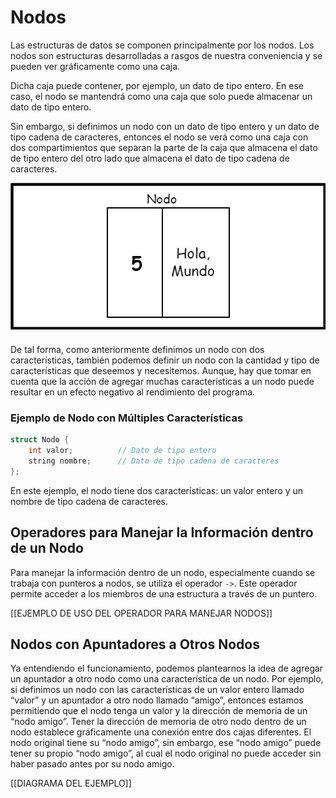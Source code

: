 # Nodos

Las estructuras de datos se componen principalmente por los nodos. Los nodos son estructuras desarrolladas a rasgos de nuestra conveniencia y se pueden ver gráficamente como una caja.

Dicha caja puede contener, por ejemplo, un dato de tipo entero. En ese caso, el nodo se mantendrá como una caja que solo puede almacenar un dato de tipo entero.

Sin embargo, si definimos un nodo con un dato de tipo entero y un dato de tipo cadena de caracteres, entonces el nodo se verá como una caja con dos compartimientos que separan la parte de la caja que almacena el dato de tipo entero del otro lado que almacena el dato de tipo cadena de caracteres.

<img src="https://github.com/Badjavii/Documentacion-Algoritmos-y-ED/blob/main/Imagenes%20(Hacer%20caso%20omiso)/segundo%20diagrama.png">

De tal forma, como anteriormente definimos un nodo con dos características, también podemos definir un nodo con la cantidad y tipo de características que deseemos y necesitemos. Aunque, hay que tomar en cuenta que la acción de agregar muchas características a un nodo puede resultar en un efecto negativo al rendimiento del programa.

### Ejemplo de Nodo con Múltiples Características

```cpp
struct Nodo {
    int valor;          // Dato de tipo entero
    string nombre;      // Dato de tipo cadena de caracteres
};
```

En este ejemplo, el nodo tiene dos características: un valor entero y un nombre de tipo cadena de caracteres.

## Operadores para Manejar la Información dentro de un Nodo

Para manejar la información dentro de un nodo, especialmente cuando se trabaja con punteros a nodos, se utiliza el operador `->`. Este operador permite acceder a los miembros de una estructura a través de un puntero.

[[EJEMPLO DE USO DEL OPERADOR PARA MANEJAR NODOS]]

## Nodos con Apuntadores a Otros Nodos

Ya entendiendo el funcionamiento, podemos plantearnos la idea de agregar un apuntador a otro nodo como una característica de un nodo. Por ejemplo, si definimos un nodo con las características de un valor entero llamado “valor” y un apuntador a otro nodo llamado “amigo”, entonces estamos permitiendo que el nodo tenga un valor y la dirección de memoria de un “nodo amigo”. Tener la dirección de memoria de otro nodo dentro de un nodo establece gráficamente una conexión entre dos cajas diferentes. El nodo original tiene su “nodo amigo”, sin embargo, ese “nodo amigo” puede tener su propio “nodo amigo”, al cual el nodo original no puede acceder sin haber pasado antes por su nodo amigo.

[[DIAGRAMA DEL EJEMPLO]]
